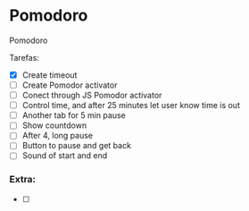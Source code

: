# Pomodoro
Pomodoro


Tarefas:
- [x] Create timeout
- [ ] Create Pomodor activator
- [ ] Conect through JS Pomodor activator
- [ ] Control time, and after 25 minutes let user know time is out
- [ ] Another tab for 5 min pause
- [ ] Show countdown
- [ ] After 4, long pause
- [ ] Button to pause and get back
- [ ] Sound of start and end

### Extra:

- [ ]